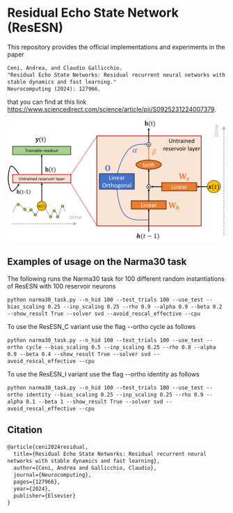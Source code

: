 # Residual Echo State Network (ResESN)

This repository provides the official implementations and experiments in the paper 
```
Ceni, Andrea, and Claudio Gallicchio. 
"Residual Echo State Networks: Residual recurrent neural networks with stable dynamics and fast learning."
Neurocomputing (2024): 127966.
```
that you can find at this link https://www.sciencedirect.com/science/article/pii/S0925231224007379.

![ResESN](/assets/ResESN.png "ResESN")

## Examples of usage on the Narma30 task

The following runs the Narma30 task for 100 different random instantiations of ResESN with 100 reservoir neurons
```
python narma30_task.py --n_hid 100 --test_trials 100 --use_test --bias_scaling 0.25 --inp_scaling 0.25 --rho 0.9 --alpha 0.9 --beta 0.2 --show_result True --solver svd --avoid_rescal_effective --cpu
```

To use the ResESN_C variant use the flag --ortho cycle as follows
```
python narma30_task.py --n_hid 100 --test_trials 100 --use_test --ortho cycle --bias_scaling 0.5 --inp_scaling 0.25 --rho 0.8 --alpha 0.9 --beta 0.4 --show_result True --solver svd --avoid_rescal_effective --cpu
```
To use the ResESN_I variant use the flag --ortho identity as follows
```
python narma30_task.py --n_hid 100 --test_trials 100 --use_test --ortho identity --bias_scaling 0.25 --inp_scaling 0.25 --rho 0.9 --alpha 0.1 --beta 1 --show_result True --solver svd --avoid_rescal_effective --cpu
```


## Citation
```
@article{ceni2024residual,
  title={Residual Echo State Networks: Residual recurrent neural networks with stable dynamics and fast learning},
  author={Ceni, Andrea and Gallicchio, Claudio},
  journal={Neurocomputing},
  pages={127966},
  year={2024},
  publisher={Elsevier}
}
```
